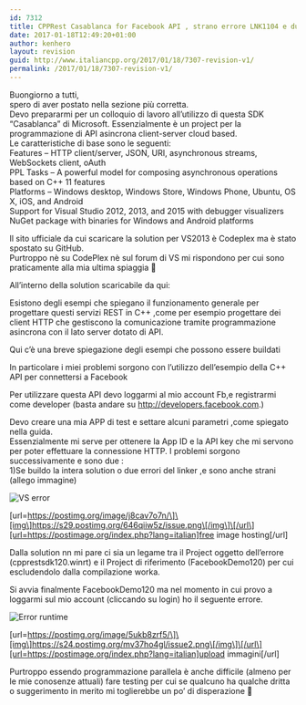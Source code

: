 ```yaml
---
id: 7312
title: CPPRest Casablanca for Facebook API , strano errore LNK1104 e dubbi affini
date: 2017-01-18T12:49:20+01:00
author: kenhero
layout: revision
guid: http://www.italiancpp.org/2017/01/18/7307-revision-v1/
permalink: /2017/01/18/7307-revision-v1/
---
```

Buongiorno a tutti,  
spero di aver postato nella sezione più corretta.  
Devo prepararmi per un colloquio di lavoro all&#8217;utilizzo di questa SDK &#8220;Casablanca&#8221; di Microsoft. Essenzialmente è un project per la programmazione di API asincrona client-server cloud based.  
Le caratteristiche di base sono le seguenti:  
Features &#8211; HTTP client/server, JSON, URI, asynchronous streams, WebSockets client, oAuth  
PPL Tasks &#8211; A powerful model for composing asynchronous operations based on C++ 11 features  
Platforms &#8211; Windows desktop, Windows Store, Windows Phone, Ubuntu, OS X, iOS, and Android  
Support for Visual Studio 2012, 2013, and 2015 with debugger visualizers  
NuGet package with binaries for Windows and Android platforms

Il sito ufficiale da cui scaricare la solution per VS2013 è Codeplex ma è stato spostato su GitHub.  
Purtroppo nè su CodePlex nè sul forum di VS mi rispondono per cui sono praticamente alla mia ultima spiaggia &#x1f642;

All&#8217;interno della solution scaricabile da qui:

[](https://github.com/Microsoft/cpprestsdk/)

Esistono degli esempi che spiegano il funzionamento generale per progettare questi servizi REST in C++ ,come per esempio progettare dei client HTTP che gestiscono la comunicazione tramite programmazione asincrona con il lato server dotato di API.

Qui c&#8217;è una breve spiegazione degli esempi che possono essere buildati  
[](https://github.com/Microsoft/cpprestsdk/wiki/Samples)

In particolare i miei problemi sorgono con l&#8217;utilizzo dell&#8217;esempio della C++ API per connettersi a Facebook  
[](https://blogs.msdn.microsoft.com/vcblog/2013/03/21/connecting-to-facebook-with-the-c-rest-sdk/)

Per utilizzare questa API devo loggarmi al mio account Fb,e registrarmi come developer (basta andare su http://developers.facebook.com.)

Devo creare una mia APP di test e settare alcuni parametri ,come spiegato nella guida.  
Essenzialmente mi serve per ottenere la App ID e la API key che mi servono per poter effettuare la connessione HTTP. I problemi sorgono successivamente e sono due :  
1)Se buildo la intera solution o due errori del linker ,e sono anche strani (allego immagine)

![VS error](//s29.postimg.org/j8cav7o7n/issue.png[/img][/url]) 

\[url=https://postimg.org/image/j8cav7o7n/\]\[img\]https://s29.postimg.org/646qiiw5z/issue.png\[/img\]\[/url\][url=https://postimage.org/index.php?lang=italian]free image hosting[/url]

Dalla solution nn mi pare ci sia un legame tra il Project oggetto dell&#8217;errore (cpprestsdk120.winrt) e il Project di riferimento (FacebookDemo120) per cui escludendolo dalla compilazione worka.

Si avvia finalmente FacebookDemo120 ma nel momento in cui provo a loggarmi sul mio account (cliccando su login) ho il seguente errore.

![Error runtime](//s24.postimg.org/5ukb8zrf5/issue2.png[/img][/url]) 

\[url=https://postimg.org/image/5ukb8zrf5/\]\[img\]https://s24.postimg.org/mv37ho4gl/issue2.png\[/img\]\[/url\][url=https://postimage.org/index.php?lang=italian]upload immagini[/url]

Purtroppo essendo programmazione parallela è anche difficile (almeno per le mie conosenze attuali) fare testing per cui se qualcuno ha qualche dritta o suggerimento in merito mi toglierebbe un po&#8217; di disperazione &#x1f642;